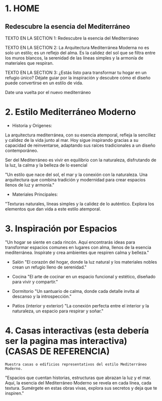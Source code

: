 # 1. HOME

## Redescubre la esencia del Mediterráneo
TEXTO EN LA SECTION 1: Redescubre la esencia del Mediterráneo

TEXTO EN LA SECTION 2: La Arquitectura Mediterránea Moderna no es solo un estilo; es un reflejo del alma. Es la calidez del sol que se filtra entre los muros blancos, la serenidad de las líneas simples y la armonía de materiales que respiran.

TEXTO EN LA SECTION 3: ¿Estás listo para transformar tu hogar en un refugio único?
Déjate guiar por la inspiración y descubre cómo el diseño puede convertirse en un estilo de vida.

Date una vuelta por el nuevo mediterráneo 

# 2. Estilo Mediterráneo Moderno

- Historia y Orígenes:

La arquitectura mediterránea, con su esencia atemporal, refleja la sencillez y calidez de la vida junto al mar. Hoy sigue inspirando gracias a su capacidad de reinventarse, adaptando sus raíces tradicionales a un diseño contemporáneo.

Ser del Mediterráneo es vivir en equilibrio con la naturaleza, disfrutando de la luz, la calma y la belleza de lo esencial

"Un estilo que nace del sol, el mar y la conexión con la naturaleza. Una arquitectura que combina tradición y modernidad para crear espacios llenos de luz y armonía."

- Materiales Principales:

"Texturas naturales, líneas simples y la calidez de lo auténtico. Explora los elementos que dan vida a este estilo atemporal.

# 3. Inspiración por Espacios

"Un hogar se siente en cada rincón. Aquí encontrarás ideas para transformar espacios comunes en lugares con alma, llenos de la esencia mediterránea. Inspírate y crea ambientes que respiren calma y belleza."

- Salón
"El corazón del hogar, donde la luz natural y los materiales nobles crean un refugio lleno de serenidad."

- Cocina
"El arte de cocinar en un espacio funcional y estético, diseñado para vivir y compartir."

- Dormitorio
"Un santuario de calma, donde cada detalle invita al descanso y la introspección."

- Patios (interior y exterior)
"La conexión perfecta entre el interior y la naturaleza, un espacio para respirar y soñar."



# 4. Casas interactivas (esta debería ser la pagina mas interactiva) (CASAS DE REFERENCIA)

    Muestra casas o edificios representativos del estilo Mediterráneo Moderno.


"Espacios que cuentan historias, estructuras que abrazan la luz y el mar. Aquí, la esencia del Mediterráneo Moderno se revela en cada línea, cada textura. Sumérgete en estas obras vivas, explora sus secretos y deja que te inspiren."